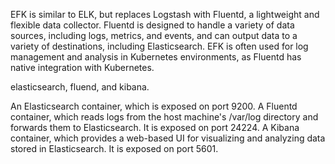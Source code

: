 EFK is similar to ELK, but replaces Logstash with Fluentd, a lightweight and flexible data collector. Fluentd is designed to handle a variety of data sources, including logs, metrics, and events, and can output data to a variety of destinations, including Elasticsearch. EFK is often used for log management and analysis in Kubernetes environments, as Fluentd has native integration with Kubernetes.

elasticsearch, fluend, and kibana.

An Elasticsearch container, which is exposed on port 9200.
A Fluentd container, which reads logs from the host machine's /var/log directory and forwards them to Elasticsearch. It is exposed on port 24224.
A Kibana container, which provides a web-based UI for visualizing and analyzing data stored in Elasticsearch. It is exposed on port 5601.
